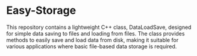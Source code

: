 # Easy-Storage
This repository contains a lightweight C++ class, DataLoadSave, designed for simple data saving to files and loading from files. The class provides methods to easily save and load data from disk, making it suitable for various applications where basic file-based data storage is required.
